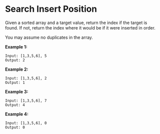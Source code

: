 # Search Insert Position

Given a sorted array and a target value, return the index if the target is found. If not, return the index where it would be if it were inserted in order.

You may assume no duplicates in the array.

__Example 1:__

```pseudo
Input: [1,3,5,6], 5
Output: 2
```

__Example 2:__

```pseudo
Input: [1,3,5,6], 2
Output: 1
```

__Example 3:__

```pseudo
Input: [1,3,5,6], 7
Output: 4
```

__Example 4:__

```pseudo
Input: [1,3,5,6], 0
Output: 0
```